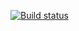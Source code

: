 [![Build status](https://ci.appveyor.com/api/projects/status/4lxgk9owk5uxi505?svg=true)](https://ci.appveyor.com/project/Gnucheva/testmode)
